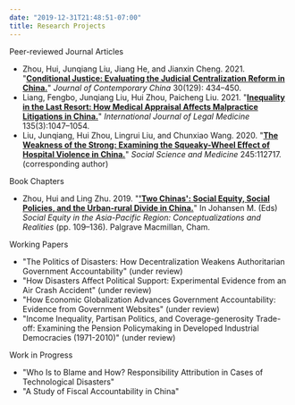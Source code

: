 ```yaml
---
date: "2019-12-31T21:48:51-07:00"
title: Research Projects
---
```


Peer-reviewed Journal Articles

+ Zhou, Hui, Junqiang Liu, Jiang He, and Jianxin Cheng. 2021. "[**Conditional Justice: Evaluating the Judicial Centralization Reform in China.**](2021_Conditional_Justice.pdf)" *Journal of Contemporary China* 30(129): 434–450.
+ Liang, Fengbo, Junqiang Liu, Hui Zhou, Paicheng Liu. 2021. "[**Inequality in the Last Resort: How Medical Appraisal Affects Malpractice Litigations in China.**](2021_Inequality_in_the_last_resort.pdf)" *International Journal of Legal Medicine* 135(3):1047–1054.
+ Liu, Junqiang, Hui Zhou, Lingrui Liu, and Chunxiao Wang. 2020. "[**The Weakness of the Strong: Examining the Squeaky-Wheel Effect of Hospital Violence in China.**](2020_Hospital_Violence.pdf)" *Social Science and Medicine* 245:112717. (corresponding author)

Book Chapters

* Zhou, Hui and Ling Zhu. 2019. "[**'Two Chinas': Social Equity, Social Policies, and the Urban-rural Divide in China.**](https://link.springer.com/chapter/10.1007/978-3-030-15919-1_7)" In Johansen M. (Eds) *Social Equity in the Asia-Pacific Region: Conceptualizations and Realities* (pp. 109–136). Palgrave Macmillan, Cham.

Working Papers

+ "The Politics of Disasters: How Decentralization Weakens Authoritarian Government Accountability" (under review)
+ "How Disasters Affect Political Support: Experimental Evidence from an Air Crash Accident" (under review)
+ "How Economic Globalization Advances Government Accountability: Evidence from Government Websites" (under review)
+ "Income Inequality, Partisan Politics, and Coverage-generosity Trade-off: Examining the Pension Policymaking in Developed Industrial Democracies (1971-2010)" (under review)

Work in Progress

* "Who Is to Blame and How? Responsibility Attribution in Cases of Technological Disasters"
* "A Study of Fiscal Accountability in China"

